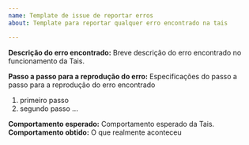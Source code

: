 ```yaml
---
name: Template de issue de reportar erros
about: Template para reportar qualquer erro encontrado na tais

---
```


**Descrição do erro encontrado:**
Breve descrição do erro encontrado no funcionamento da Tais.

**Passo a passo para a reprodução do erro:**
Especificações do passo a passo para a reprodução do erro encontrado
1. primeiro passo
2. segundo passo
...

**Comportamento esperado:** Comportamento esperado da Tais.
**Comportamento obtido:** O que realmente aconteceu